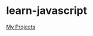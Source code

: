 # learn-javascript

[My Projects](https://ginatheducky.github.io/learn-javascript/quote-generator/)
